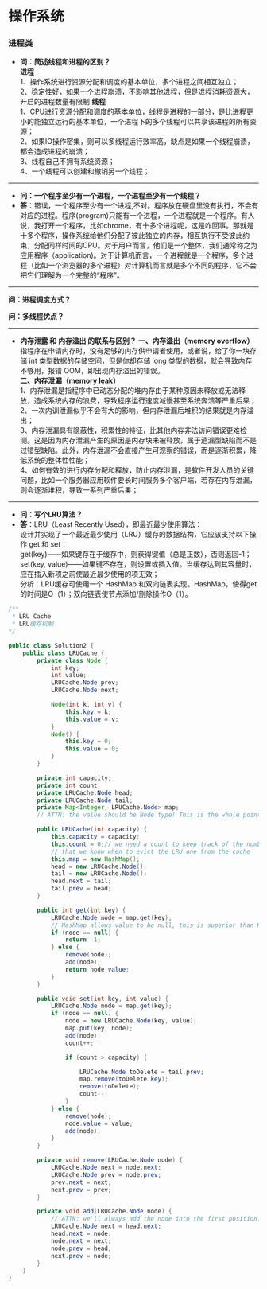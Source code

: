 # 操作系统

### 进程类

* **问：简述线程和进程的区别？**  
**进程**  
1、操作系统进行资源分配和调度的基本单位，多个进程之间相互独立；  
2、稳定性好，如果一个进程崩溃，不影响其他进程，但是进程消耗资源大，开启的进程数量有限制
**线程**  
1、CPU进行资源分配和调度的基本单位，线程是进程的一部分，是比进程更小的能独立运行的基本单位，一个进程下的多个线程可以共享该进程的所有资源；  
2、如果IO操作密集，则可以多线程运行效率高，缺点是如果一个线程崩溃，都会造成进程的崩溃；  
3、线程自己不拥有系统资源；  
4、一个线程可以创建和撤销另一个线程；  
****
* **问：一个程序至少有一个进程，一个进程至少有一个线程？**
* **答**：错误，一个程序至少有一个进程,不对。程序放在硬盘里没有执行，不会有对应的进程。程序(program)只能有一个进程，一个进程就是一个程序。有人说，我打开一个程序，比如chrome，有十多个进程呢，这是咋回事。那就是十多个程序，操作系统给他们分配了彼此独立的内存，相互执行不受彼此约束，分配同样时间的CPU。对于用户而言，他们是一个整体，我们通常称之为应用程序（application)。对于计算机而言，一个进程就是一个程序，多个进程（比如一个浏览器的多个进程）对计算机而言就是多个不同的程序，它不会把它们理解为一个完整的“程序”。
****
**问：进程调度方式？**

**问：多线程优点？**
****
* **内存泄露 和 内存溢出 的联系与区别？**
**一、内存溢出（memory overflow）**  
指程序在申请内存时，没有足够的内存供申请者使用，或者说，给了你一块存储 int 类型数据的存储空间，但是你却存储 long 类型的数据，就会导致内存不够用，报错 OOM，即出现内存溢出的错误。  
**二、内存泄漏（memory leak）**  
1、内存泄漏是指程序中已动态分配的堆内存由于某种原因未释放或无法释放，造成系统内存的浪费，导致程序运行速度减慢甚至系统奔溃等严重后果；  
2、一次内训泄漏似乎不会有大的影响，但内存泄漏后堆积的结果就是内存溢出；  
3、内存泄漏具有隐蔽性，积累性的特征，比其他内存非法访问错误更难检测。这是因为内存泄漏产生的原因是内存块未被释放，属于遗漏型缺陷而不是过错型缺陷。此外，内存泄漏不会直接产生可观察的错误，而是逐渐积累，降低系统的整体性性能；  
4、如何有效的进行内存分配和释放，防止内存泄漏，是软件开发人员的关键问题，比如一个服务器应用软件要长时间服务多个客户端，若存在内存泄漏，则会逐渐堆积，导致一系列严重后果；
****
* **问：写个LRU算法？**
* **答**：LRU（Least Recently Used），即最近最少使用算法：  
设计并实现了一个最近最少使用（LRU）缓存的数据结构，它应该支持以下操作 get 和 set：  
get(key)——如果键存在于缓存中，则获得键值（总是正数），否则返回-1；  
set(key, value)——如果键不存在，则设置或插入值。当缓存达到其容量时，应在插入新项之前使最近最少使用的项无效；  
分析：LRU缓存可使用一个 HashMap 和双向链表实现。HashMap，使得get的时间是O（1）；双向链表使节点添加/删除操作O（1）。
```java
/**
 * LRU Cache
 * LRU缓存机制
*/

public class Solution2 {
    public class LRUCache {
        private class Node {
            int key;
            int value;
            LRUCache.Node prev;
            LRUCache.Node next;

            Node(int k, int v) {
                this.key = k;
                this.value = v;
            }
            Node() {
                this.key = 0;
                this.value = 0;
            }
        }

        private int capacity;
        private int count;
        private LRUCache.Node head;
        private LRUCache.Node tail;
        private Map<Integer, LRUCache.Node> map;
        // ATTN: the value should be Node type! This is the whole point of having a class called Node!

        public LRUCache(int capacity) {
            this.capacity = capacity;
            this.count = 0;// we need a count to keep track of the number of elements in the cache so
            // that we know when to evict the LRU one from the cache
            this.map = new HashMap();
            head = new LRUCache.Node();
            tail = new LRUCache.Node();
            head.next = tail;
            tail.prev = head;
        }

        public int get(int key) {
            LRUCache.Node node = map.get(key);
            // HashMap allows value to be null, this is superior than HashTable!
            if (node == null) {
                return -1;
            } else {
                remove(node);
                add(node);
                return node.value;
            }
        }

        public void set(int key, int value) {
            LRUCache.Node node = map.get(key);
            if (node == null) {
                node = new LRUCache.Node(key, value);
                map.put(key, node);
                add(node);
                count++;

                if (count > capacity) {

                    LRUCache.Node toDelete = tail.prev;
                    map.remove(toDelete.key);
                    remove(toDelete);
                    count--;
                }
            } else {
                remove(node);
                node.value = value;
                add(node);
            }
        }

        private void remove(LRUCache.Node node) {
            LRUCache.Node next = node.next;
            LRUCache.Node prev = node.prev;
            prev.next = next;
            next.prev = prev;
        }

        private void add(LRUCache.Node node) {
            // ATTN: we'll always add the node into the first position: head.next!!!!
            LRUCache.Node next = head.next;
            head.next = node;
            node.next = next;
            node.prev = head;
            next.prev = node;
        }
    }
}
```



